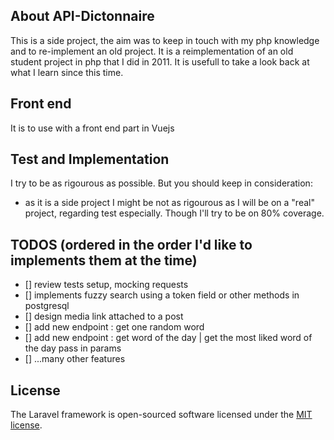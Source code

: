 ## About API-Dictonnaire

This is a side project, the aim was to keep in touch with my php knowledge
and to re-implement an old project.
It is a reimplementation of an old student project in php that I did in 2011.
It is usefull to take a look back at what I learn since this time.

## Front end

It is to use with a front end part in Vuejs

## Test and Implementation

I try to be as rigourous as possible. But you should keep in consideration:
- as it is a side project I might be not as rigourous as I will be on a "real" project,
regarding test especially.
Though I'll try to be on 80% coverage. 

## TODOS (ordered in the order I'd like to implements them at the time)
- [] review tests setup, mocking requests
- [] implements fuzzy search using a token field or other methods in postgresql
- [] design media link attached to a post 
- [] add new endpoint : get one random word
- [] add new endpoint : get word of the day | get the most liked word of the day pass in params
- [] ...many other features

## License

The Laravel framework is open-sourced software licensed under the [MIT license](https://opensource.org/licenses/MIT).
